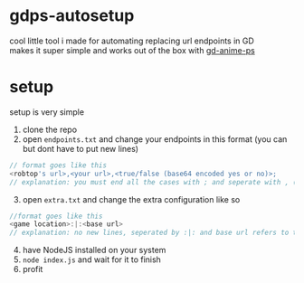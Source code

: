 # gdps-autosetup
cool little tool i made for automating replacing url endpoints in GD  
makes it super simple and works out of the box with [gd-anime-ps](https://github.com/koneko/gd-anime-ps)  
# setup
setup is very simple  
1. clone the repo
2. open `endpoints.txt` and change your endpoints in this format (you can but dont have to put new lines)
```js
// format goes like this
<robtop's url>,<your url>,<true/false (base64 encoded yes or no)>;
// explanation: you must end all the cases with ; and seperate with , (no space in between), your url must be the same length as robtops
```
3. open `extra.txt` and change the extra configuration like so
```js
//format goes like this
<game location>:|:<base url>
// explanation: no new lines, seperated by :|: and base url refers to the database url without anything extra (already filled out in example)
```
4. have NodeJS installed on your system
5. `node index.js` and wait for it to finish
6. profit

